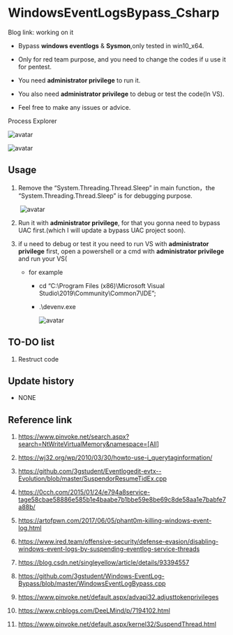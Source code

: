 # WindowsEventLogsBypass_Csharp

Blog link: working on it
* Bypass **windows eventlogs** & **Sysmon**,only tested in win10_x64.

* Only for red team purpose, and you need to change the codes if u use it for pentest.
* You need **administrator privilege** to run it.
* You also need **administrator privilege** to debug or test the code(In VS).
* Feel free to make any issues or advice.



Process Explorer

![avatar](https://raw.githubusercontent.com/Kara-4search/tempPic/main/Screen%20Shot%202021-05-31%20at%205.05.31%20PM.png)



![avatar](https://raw.githubusercontent.com/Kara-4search/tempPic/main/Screen%20Shot%202021-05-31%20at%205.22.34%20PM.png)



## Usage

1. Remove the “System.Threading.Thread.Sleep”  in main function，the “System.Threading.Thread.Sleep” is for debugging purpose.

   ​	![avatar](https://raw.githubusercontent.com/Kara-4search/tempPic/main/WindowsEventLogsBypass_Csharp_sleep.png)

2. Run it with **administrator privilege**, for that you gonna need to bypass UAC first.(which I will update a bypass UAC project soon).

3. if u need to debug or test it you need to run VS with **administrator privilege** first, open a powershell or a cmd with  **administrator privilege** and run your VS(

   * for example

     * cd “C:\Program Files (x86)\Microsoft Visual Studio\2019\Community\Common7\IDE”;

     * .\devenv.exe

       ![avatar](https://raw.githubusercontent.com/Kara-4search/tempPic/main/WindowsEventLogsBypass_Csharp_dev.png)

## TO-DO list
1. Restruct code 

## Update history
- NONE
  

## Reference link

1. https://www.pinvoke.net/search.aspx?search=NtWriteVirtualMemory&namespace=[All]
2. https://wj32.org/wp/2010/03/30/howto-use-i_querytaginformation/
3. https://github.com/3gstudent/Eventlogedit-evtx--Evolution/blob/master/SuspendorResumeTidEx.cpp
4. https://0cch.com/2015/01/24/e794a8service-tage58cbae58886e585b1e4baabe7b1bbe59e8be69c8de58aa1e7babfe7a88b/
5. https://artofpwn.com/2017/06/05/phant0m-killing-windows-event-log.html
6. https://www.ired.team/offensive-security/defense-evasion/disabling-windows-event-logs-by-suspending-eventlog-service-threads
7. https://blog.csdn.net/singleyellow/article/details/93394557
8. https://github.com/3gstudent/Windows-EventLog-Bypass/blob/master/WindowsEventLogBypass.cpp
9. https://www.pinvoke.net/default.aspx/advapi32.adjusttokenprivileges

1. https://www.cnblogs.com/DeeLMind/p/7194102.html
2. https://www.pinvoke.net/default.aspx/kernel32/SuspendThread.html